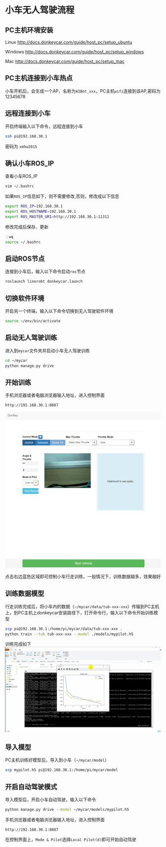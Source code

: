 # 小车无人驾驶流程



## PC主机环境安装

Linux <http://docs.donkeycar.com/guide/host_pc/setup_ubuntu>

Windows <http://docs.donkeycar.com/guide/host_pc/setup_windows>

Mac <http://docs.donkeycar.com/guide/host_pc/setup_mac>


## PC主机连接到小车热点
小车开机后，会生成一个AP，名称为`AIBot_xxx`，PC主机`wifi`连接到该AP,密码为12345678


## 远程连接到小车

开启终端输入以下命令，远程连接到小车

```bash
ssh pi@192.168.30.1
```

密码为 `xmhw2015`



## 确认小车ROS_IP

查看小车ROS_IP

```bash
vim ~/.bashrc
```

如果`ROS_IP`信息如下，则不需要修改,否则，修改成以下信息

```bash
export ROS_IP=192.168.30.1
export ROS_HOSTNAME=192.168.30.1
export ROS_MASTER_URI=http://192.168.30.1:11311
```

修改完成后保存、更新

```bash
：wq
source ~/.bashrc
```


## 启动ROS节点

连接到小车后，输入以下命令启动`ros`节点

```bash
roslaunch linorobt donkeycar.launch
```



## 切换软件环境

开启另一个终端，输入以下命令切换到无人驾驶软件环境

```bash
source ~/env/bin/activate
```



## 启动无人驾驶训练

进入到`mycar`文件夹并启动小车无人驾驶训练

```bash
cd ~/mycar
python manage.py drive
```



## 开始训练

手机浏览器或者电脑浏览器输入地址，进入控制界面

```
http://192.168.30.1:8887
```

![control](../pic/control.png)

点击右边蓝色区域即可控制小车行走训练，一般情况下，训练数据越多，效果越好



## 训练数据模型

行走训练完成后，将小车内的数据（`~/mycar/data/tub-xxx-xxx`）传输到PC主机上，到PC主机上donkeycar安装路径下，打开命令行，输入以下命令开始训练模型

```bash
scp pi@192.168.30.1:/home/pi/mycar/data/tub-xxx-xxx .
python train --tub tub-xxx-xxx --model ./models/mypilot.h5
```

训练完成如下
![train](../pic/train.png)




## 导入模型

PC主机训练好模型后，导入到小车（`~/mycar/model`）

```bash
scp mypilot.h5 pi@192.168.30.1:/home/pi/mycar/model
```



## 开启自动驾驶模式

导入模型后，开启小车自动驾驶，输入以下命令

```bash
python manage.py drive --model ~/mycar/models/mypilot.h5
```

手机浏览器或者电脑浏览器输入地址，进入控制界面

```
http://192.168.30.1:8887
```

在控制界面上，`Mode & Pilot`选择`Local Pilot(d)`即可开始自动驾驶